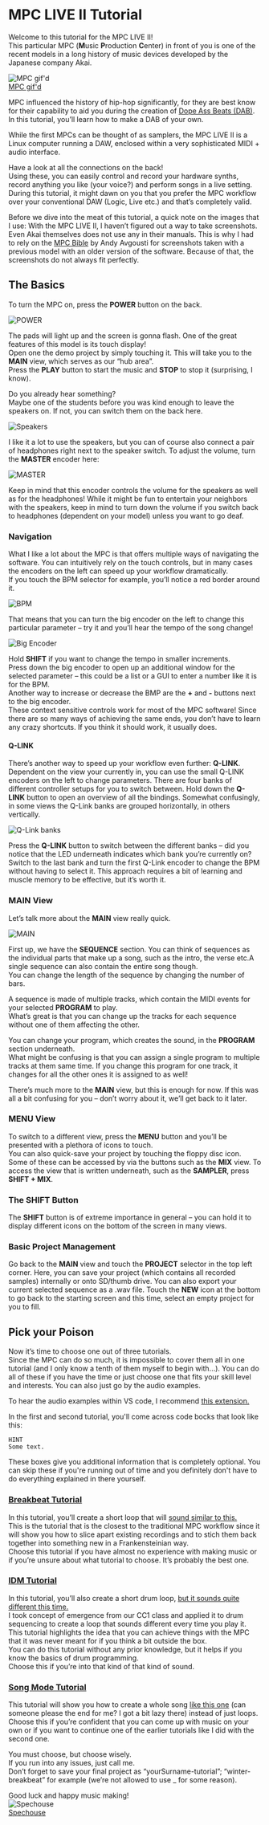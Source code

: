 # MPC LIVE II Tutorial
Welcome to this tutorial for the MPC LIVE II!  
This particular MPC (**M**usic **P**roduction **C**enter) in front of you is one of the recent models in a long history of music devices developed by the Japanese company Akai. 

![MPC gif'd](https://33.media.tumblr.com/e8319b663e1ccbd6406e5e41e44a1d5f/tumblr_n916rkRm451rrb2jro1_r1_500.gif)  
[MPC gif'd](https://robynthinks.wordpress.com/2015/10/30/mpc-gifd/)

MPC influenced the history of hip-hop significantly, for they are best know for their capability to aid you during the creation of [Dope Ass Beats (DAB)](https://www.youtube.com/watch?v=hRlGHMQfmPA).  
In this tutorial, you’ll learn how to make a DAB of your own.

While the first MPCs can be thought of as samplers, the MPC LIVE II is a Linux computer running a DAW, enclosed within a very sophisticated MIDI + audio interface.   

Have a look at all the connections on the back!   
Using these, you can easily control and record your hardware synths, record anything you like (your voice?) and perform songs in a live setting. During this tutorial, it might dawn on you that you prefer the MPC workflow over your conventional DAW (Logic, Live etc.) and that’s completely valid. 

Before we dive into the meat of this tutorial, a quick note on the images that I use: With the MPC LIVE II, I haven’t figured out a way to take screenshots. Even Akai themselves does not use any in their manuals. This is why I had to rely on the [MPC Bible]( https://www.mpc-samples.com/product.php/268/mpc-bible/?e=%3C%3C%20Test%20eID%20%3E%3E&goal=0_b067d2a12e-23c9c5309f-) by Andy Avgousti for screenshots taken with a previous model with an older version of the software. Because of that, the screenshots do not always fit perfectly.

## The Basics
To turn the MPC on, press the **POWER** button on the back.   

![POWER](/imgs/01.png)

The pads will light up and the screen is gonna flash. One of the great features of this model is its touch display!   
Open one the demo project by simply touching it.  This will take you to the **MAIN** view, which serves as our “hub area”.   
Press the **PLAY** button to start the music and **STOP** to stop it (surprising, I know).

Do you already hear something?   
Maybe one of the students before you was kind enough to leave the speakers on. If not, you can switch them on the back here.  

![Speakers](/imgs/02.png)

I like it a lot to use the speakers, but you can of course also connect a pair of headphones right next to the speaker switch. To adjust the volume, turn the **MASTER** encoder here:

![MASTER](/imgs/03.png)

Keep in mind that this encoder controls the volume for the speakers as well as for the headphones! While it might be fun to entertain your neighbors with the speakers, keep in mind to turn down the volume if you switch back to headphones (dependent on your model) unless you want to go deaf. 

### Navigation

What I like a lot about the MPC is that offers multiple ways of navigating the software. You can intuitively rely on the touch controls, but in many cases the encoders on the left can speed up your workflow dramatically.   
If you touch the BPM selector for example, you’ll notice a red border around it. 

![BPM](/imgs/06.png)

That means that you can turn the big encoder on the left to change this particular parameter – try it and you’ll hear the tempo of the song change!

![Big Encoder](/imgs/04.png)

Hold **SHIFT** if you want to change the tempo in smaller increments.  
Press down the big encoder to open up an additional window for the selected parameter – this could be a list or a GUI to enter a number like it is for the BPM.   
Another way to increase or decrease the BMP are the **+** and **-** buttons next to the big encoder.   
These context sensitive controls work for most of the MPC software! Since there are so many ways of achieving the same ends, you don’t have to learn any crazy shortcuts. If you think it should work, it usually does. 

#### Q-LINK

There’s another way to speed up your workflow even further: **Q-LINK**.   
Dependent on the view your currently in, you can use the small Q-LINK encoders on the left to change parameters. There are four banks of different controller setups for you to switch between. Hold down the **Q-LINK** button to open an overview of all the bindings. Somewhat confusingly, in some views the Q-Link banks are grouped horizontally, in others vertically. 

![Q-Link banks](/imgs/05.png)

Press the **Q-LINK** button to switch between the different banks – did you notice that the LED underneath indicates which bank you’re currently on?   
Switch to the last bank and turn the first Q-Link encoder to change the BPM without having to select it. 
This approach requires a bit of learning and muscle memory to be effective, but it’s worth it. 

### MAIN View
Let’s talk more about the **MAIN** view really quick.

![MAIN](/imgs/07.png)  

First up, we have the **SEQUENCE** section. You can think of sequences as the individual parts that make up a song, such as the intro, the verse etc.A single sequence can also contain the entire song though.   
You can change the length of the sequence by changing the number of bars.   

A sequence is made of multiple tracks, which contain the MIDI events for your selected **PROGRAM** to play.   
What’s great is that you can change up the tracks for each sequence without one of them affecting the other.  

You can change your program, which creates the sound, in the **PROGRAM** section underneath.   
What might be confusing is that you can assign a single program to multiple tracks at them same time. If you change this program for one track, it changes for all the other ones it is assigned to as well!  

There’s much more to the **MAIN** view, but this is enough for now. If this was all a bit confusing for you – don’t worry about it, we’ll get back to it later. 

### MENU View

To switch to a different view, press the **MENU** button and you’ll be presented with a plethora of icons to touch.   
You can also quick-save your project by touching the floppy disc icon. Some of these can be accessed by via the buttons such as the **MIX** view. To access the view that is written underneath, such as the **SAMPLER**, press **SHIFT + MIX**. 

### The SHIFT Button

The **SHIFT** button is of extreme importance in general – you can hold it to display different icons on the bottom of the screen in many views. 

### Basic Project Management

Go back to the **MAIN** view and touch the **PROJECT** selector in the top left corner. Here, you can save your project (which contains all recorded samples) internally or onto SD/thumb drive. You can also export your current selected sequence as a .wav file. Touch the **NEW** icon at the bottom to go back to the starting screen and this time, select an empty project for you to fill.

## Pick your Poison

Now it’s time to choose one out of three tutorials.   
Since the MPC can do so much, it is impossible to cover them all in one tutorial (and I only know a tenth of them myself to begin with…). You can do all of these if you have the time or just choose one that fits your skill level and interests. You can also just go by the audio examples. 

To hear the audio examples within VS code, I recommend [this extension.](https://marketplace.visualstudio.com/items?itemName=sukumo28.wav-preview)

In the first and second tutorial, you'll come across code bocks that look like this:

```
HINT
Some text.
```

These boxes give you additional information that is completely optional. You can skip these if you're running out of time and you definitely don't have to do everything explained in there yourself. 

### [Breakbeat Tutorial](breakbeat_tutorial/breakbeat_tut.md)
In this tutorial, you’ll create a short loop that will [sound similar to this.](breakbeat_tutorial/audio/02.wav)  
This is the tutorial that is the closest to the traditional MPC workflow since it will show you how to slice apart existing recordings and to stich them back together into something new in a Frankensteinian way.     
Choose this tutorial if you have almost no experience with making music or if you’re unsure about what tutorial to choose. It’s probably the best one. 

### [IDM Tutorial](idm_tutorial/idm_tut.md)
In this tutorial, you’ll also create a short drum loop, [but it sounds quite different this time.](idm_tutorial/audio/07.WAV)  
I took concept of emergence from our CC1 class and applied it to drum sequencing to create a loop that sounds different every time you play it. This tutorial highlights the idea that you can achieve things with the MPC that it was never meant for if you think a bit outside the box.   
You can do this tutorial without any prior knowledge, but it helps if you know the basics of drum programming.   
Choose this if you’re into that kind of that kind of sound.

### [Song Mode Tutorial](song_mode_tutorial/song_mode_tut.md)
This tutorial will show you how to create a whole song [like this one](song_mode_tutorial/audio/01.wav) (can someone please the end for me? I got a bit lazy there) instead of just loops.   
Choose this if you’re confident that you can come up with music on your own or if you want to continue one of the earlier tutorials like I did with the second one. 

You must choose, but choose wisely.   
If you run into any issues, just call me.   
Don’t forget to save your final project as “yourSurname-tutorial”; “winter-breakbeat” for example (we’re not allowed to use _ for some reason). 

Good luck and happy music making!  
![Spechouse](https://images.squarespace-cdn.com/content/v1/5af60e6d7106994d8097b88a/1580092865594-L6XZJZRI2ZH110NZPW9A/Spechouse-8bit-Girl-Gif-2-CHAGE.gif?format=1000w)  
[Spechouse](https://images.squarespace-cdn.com/content/v1/5af60e6d7106994d8097b88a/1580092865594-L6XZJZRI2ZH110NZPW9A/Spechouse-8bit-Girl-Gif-2-CHAGE.gif?format=1000w)




